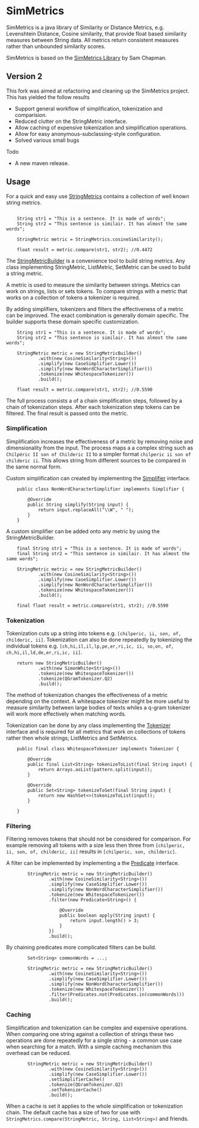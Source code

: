 SimMetrics
==========

SimMetrics is a java library of Similarity or Distance Metrics, e.g. Levenshtein Distance, Cosine similarity, that provide float based similarity measures between String data. All metrics return consistent measures rather than unbounded similarity scores. 

SimMetrics is based on the [SimMetrics Library](http://sourceforge.net/projects/simmetrics/) by Sam Chapman.

## Version 2 ##

This fork was aimed at refactoring and cleaning up the SimMetrics project. This has yielded the follow results

 * Support general workflow of simplification, tokenization and comparision.
 * Reduced clutter on the StringMetric interface.
 * Allow caching of expensive tokenization and simplification operations.
 * Allow for easy anonymous-subclassing-style configuration.
 * Solved various small bugs

Todo
 * A new maven release.


## Usage ##

For a quick and easy use [StringMetrics](./simmetrics-core/src/main/java/org/simmetrics/StringMetrics.java) contains a collection of well known string metrics.

```

	String str1 = "This is a sentence. It is made of words";
	String str2 = "This sentence is similair. It has almost the same words";
	
	StringMetric metric = StringMetrics.cosineSimilarity();
	
	float result = metric.compare(str1, str2); //0.4472

```

The [StringMetricBuilder](./simmetrics-core/src/main/java/org/simmetrics/StringMetricBuilder.java) is a convenience tool to build string metrics. Any class implementing StringMetric, ListMetric, SetMetric can be used to build a string metric.

A metric is used to measure the similarity between strings. Metrics can work on strings, lists or sets tokens. To compare strings with a metric that works on a collection of tokens a tokenizer is required.

By adding simplifiers, tokenizers and filters the effectiveness of a metric can be improved. The exact combination is generally domain specific. The builder supports these domain specific customization.

```
	String str1 = "This is a sentence. It is made of words";
	String str2 = "This sentence is similair. It has almost the same words";

	StringMetric metric = new StringMetricBuilder()
			.with(new CosineSimilarity<String>())
			.simplify(new CaseSimplifier.Lower())
			.simplify(new NonWordCharacterSimplifier())
			.tokenize(new WhitespaceTokenizer())
			.build();

	float result = metric.compare(str1, str2); //0.5590
```

The full process consists a of a chain simplification steps, followed by a chain of tokenization steps. After each tokenization step tokens can be filtered. The final result is passed onto the metric.


### Simplification ###

Simplification increases the effectiveness of a metric by removing noise and dimensionality from the input. The process maps a a complex string such as `Chilpéric II son of Childeric II` to a simpler format `chilperic ii son of childeric ii`. This allows string from different sources to be compared in the same normal form.

Custom simplification can created by implementing the [Simplifier](./simmetrics-core/src/main/java/org/simmetrics/simplifiers/Simplifier.java) interface.

```
	public class NonWordCharacterSimplifier implements Simplifier {

		@Override
		public String simplify(String input) {
		    return input.replaceAll("\\W", " ");
		}
	}
```

A custom simplifier can be added onto any metric by using the StringMetricBuilder. 

```
	final String str1 = "This is a sentence. It is made of words";
	final String str2 = "This sentence is similair. It has almost the same words";

	StringMetric metric = new StringMetricBuilder()
			.with(new CosineSimilarity<String>())
			.simplify(new CaseSimplifier.Lower())
			.simplify(new NonWordCharacterSimplifier())
			.tokenize(new WhitespaceTokenizer())
			.build();

	final float result = metric.compare(str1, str2); //0.5590
```

### Tokenization ###

Tokenization cuts up a string into tokens e.g. `[chilperic, ii, son, of, childeric, ii]`. Tokenization can also be done repeatedly by tokenizing the individual tokens e.g. `[ch,hi,il,il,lp,pe,er,ri,ic, ii, so,on, of, ch,hi,il,ld,de,er,ri,ic, ii]`.

````
	return new StringMetricBuilder()
			.with(new SimonWhite<String>())
			.tokenize(new WhitespaceTokenizer())
			.tokenize(QGramTokenizer.Q2)
			.build();
````

The method of tokenization changes the effectiveness of a metric depending on the context. A whitespace tokenizer might be more useful to measure similarity between large bodies of texts whiles a q-gram tokenizer will work more effectively when matching words.

Tokenization can be done by any class implementing the [Tokenizer](./simmetrics-core/src/main/java/org/simmetrics/tokenizers/Tokenizer.java) interface and is required for all metrics that work on collections of tokens rather then whole strings; ListMetrics and SetMetrics.

```
	public final class WhitespaceTokenizer implements Tokenizer {

		@Override
		public final List<String> tokenizeToList(final String input) {
			return Arrays.asList(pattern.split(input));
		}
		
		@Override
		public Set<String> tokenizeToSet(final String input) {
			return new HashSet<>(tokenizeToList(input));
		}
	
	}
```
### Filtering ###


Filtering removes tokens that should not be considered for comparison. For example removing all tokens with a size less then three from `[chilperic, ii, son, of, childeric, ii]` results in `[chilperic, son, childeric]`.

A filter can be implemented by implementing a the [Predicate](https://github.com/google/guava/blob/master/guava/src/com/google/common/base/Predicate.java) interface.


```
		StringMetric metric = new StringMetricBuilder()
				.with(new CosineSimilarity<String>())
				.simplify(new CaseSimplifier.Lower())
				.simplify(new NonWordCharacterSimplifier())
				.tokenize(new WhitespaceTokenizer())
				.filter(new Predicate<String>() {
					
					@Override
					public boolean apply(String input) {
						return input.length() > 3;
					}
				})
				.build();
```

By chaining predicates more complicated filters can be build.  

```
		Set<String> commonWords = ...;
		
		StringMetric metric = new StringMetricBuilder()
				.with(new CosineSimilarity<String>())
				.simplify(new CaseSimplifier.Lower())
				.simplify(new NonWordCharacterSimplifier())
				.tokenize(new WhitespaceTokenizer())
				.filter(Predicates.not(Predicates.in(commonWords)))
				.build();
```


### Caching ###

Simplification and tokenization can be complex and expensive operations. When comparing one string against a collection of strings these two operations are done repeatedly for a single string - a common use case when searching for a match. With a simple caching mechanism this overhead can be reduced. 


```
		StringMetric metric = new StringMetricBuilder()
				.with(new CosineSimilarity<String>())
				.simplify(new CaseSimplifier.Lower())
				.setSimplifierCache()
				.tokenize(QGramTokenizer.Q2)
				.setTokenizerCache()
				.build();
```

When a cache is set it applies to the whole simplification or tokenization chain. The default cache has a size of two for use with `StringMetrics.compare(StringMetric, String, List<String>)` and friends.



